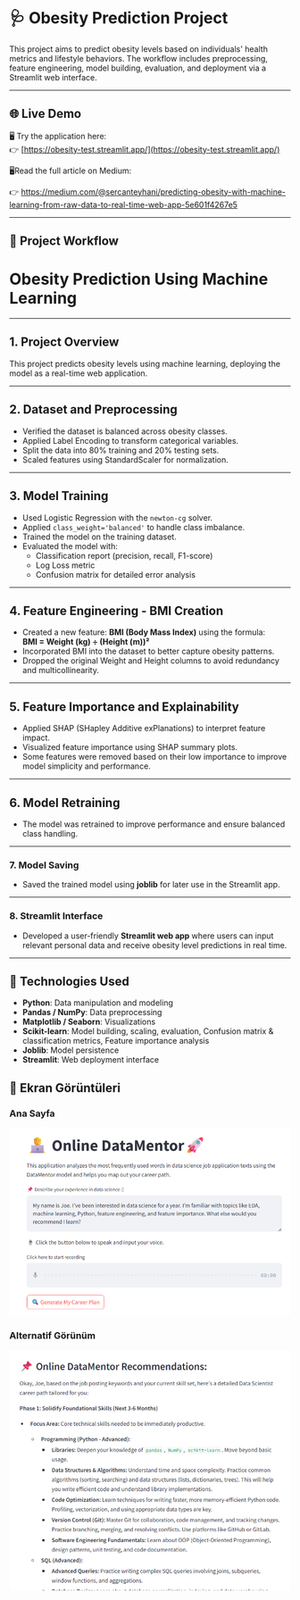 # 🩺 Obesity Prediction Project

This project aims to predict obesity levels based on individuals' health metrics and lifestyle behaviors. The workflow includes preprocessing, feature engineering, model building, evaluation, and deployment via a Streamlit web interface.

---

## 🌐 Live Demo

🖥️ Try the application here:  
👉 [https://obesity-test.streamlit.app/](https://obesity-test.streamlit.app/)

🖥️Read the full article on Medium:

👉 https://medium.com/@sercanteyhani/predicting-obesity-with-machine-learning-from-raw-data-to-real-time-web-app-5e601f4267e5

---

## 📌 Project Workflow

# Obesity Prediction Using Machine Learning

---

## 1. Project Overview

This project predicts obesity levels using machine learning, deploying the model as a real-time web application.

---

## 2. Dataset and Preprocessing

- Verified the dataset is balanced across obesity classes.
- Applied Label Encoding to transform categorical variables.
- Split the data into 80% training and 20% testing sets.
- Scaled features using StandardScaler for normalization.

---

## 3. Model Training

- Used Logistic Regression with the `newton-cg` solver.
- Applied `class_weight='balanced'` to handle class imbalance.
- Trained the model on the training dataset.
- Evaluated the model with:
  - Classification report (precision, recall, F1-score)
  - Log Loss metric
  - Confusion matrix for detailed error analysis

---

## 4. Feature Engineering - BMI Creation

- Created a new feature: **BMI (Body Mass Index)** using the formula:  
  **BMI = Weight (kg) ÷ (Height (m))²**
- Incorporated BMI into the dataset to better capture obesity patterns.
- Dropped the original Weight and Height columns to avoid redundancy and multicollinearity.

---

## 5. Feature Importance and Explainability

- Applied SHAP (SHapley Additive exPlanations) to interpret feature impact.
- Visualized feature importance using SHAP summary plots.
- Some features were removed based on their low importance to improve model simplicity and performance.
---
## 6. Model Retraining

- The model was retrained to improve performance and ensure balanced class handling.

---


### **7. Model Saving**
- Saved the trained model using **joblib** for later use in the Streamlit app.

---


### **8. Streamlit Interface**
- Developed a user-friendly **Streamlit web app** where users can input relevant personal data and receive obesity level predictions in real time.

---

## 🧰 Technologies Used

- **Python**: Data manipulation and modeling  
- **Pandas / NumPy**: Data preprocessing  
- **Matplotlib / Seaborn**: Visualizations  
- **Scikit-learn**: Model building, scaling, evaluation, Confusion matrix & classification metrics, Feature importance analysis  
- **Joblib**: Model persistence  
- **Streamlit**: Web deployment interface

## 📸 Ekran Görüntüleri

### Ana Sayfa
![Ana Sayfa](screenshots/data-mentor-example.png)

### Alternatif Görünüm
![Alternatif Görünüm](screenshots/data-mentor-example2.png)
